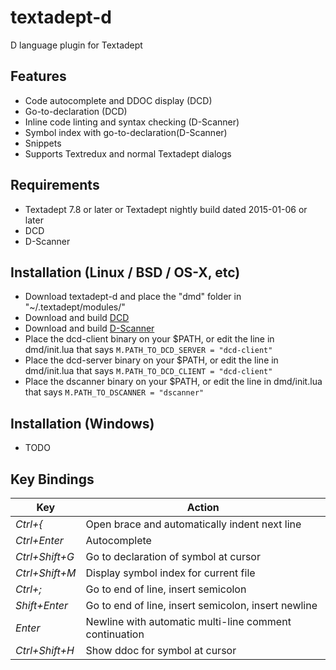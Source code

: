 textadept-d
===========
D language plugin for Textadept

## Features
* Code autocomplete and DDOC display (DCD)
* Go-to-declaration (DCD)
* Inline code linting and syntax checking (D-Scanner)
* Symbol index with go-to-declaration(D-Scanner)
* Snippets
* Supports Textredux and normal Textadept dialogs

## Requirements
* Textadept 7.8 or later or Textadept nightly build dated 2015-01-06 or later
* DCD
* D-Scanner

## Installation (Linux / BSD / OS-X, etc)
* Download textadept-d and place the "dmd" folder in "~/.textadept/modules/"
* Download and build [DCD](https://github.com/Hackerpilot/DCD/)
* Download and build [D-Scanner](https://github.com/Hackerpilot/Dscanner/)
* Place the dcd-client binary on your $PATH, or edit the line in dmd/init.lua that says ```M.PATH_TO_DCD_SERVER = "dcd-client"```
* Place the dcd-server binary on your $PATH, or edit the line in dmd/init.lua that says ```M.PATH_TO_DCD_CLIENT = "dcd-client"```
* Place the dscanner binary on your $PATH, or edit the line in dmd/init.lua that says ```M.PATH_TO_DSCANNER = "dscanner"```

## Installation (Windows)
* TODO

## Key Bindings
Key|Action
---|------
*Ctrl+{*|Open brace and automatically indent next line
*Ctrl+Enter*|Autocomplete
*Ctrl+Shift+G*|Go to declaration of symbol at cursor
*Ctrl+Shift+M*|Display symbol index for current file
*Ctrl+;*|Go to end of line, insert semicolon
*Shift+Enter*|Go to end of line, insert semicolon, insert newline
*Enter*|Newline with automatic multi-line comment continuation
*Ctrl+Shift+H*|Show ddoc for symbol at cursor
